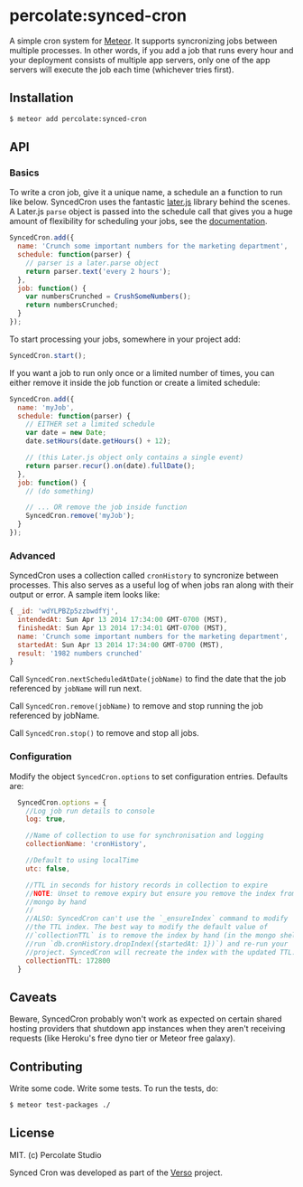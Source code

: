 # percolate:synced-cron

A simple cron system for [Meteor](http://meteor.com). It supports syncronizing jobs between multiple processes. In other words, if you add a job that runs every hour and your deployment consists of multiple app servers, only one of the app servers will execute the job each time (whichever tries first).

## Installation

``` sh
$ meteor add percolate:synced-cron
```

## API

### Basics

To write a cron job, give it a unique name, a schedule an a function to run like below. SyncedCron uses the fantastic [later.js](http://bunkat.github.io/later/) library behind the scenes. A Later.js `parse` object is passed into the schedule call that gives you a huge amount of flexibility for scheduling your jobs, see the [documentation](http://bunkat.github.io/later/parsers.html#overview). 

``` js
SyncedCron.add({
  name: 'Crunch some important numbers for the marketing department',
  schedule: function(parser) {
    // parser is a later.parse object
    return parser.text('every 2 hours');
  }, 
  job: function() {
    var numbersCrunched = CrushSomeNumbers();
    return numbersCrunched;
  }
});
```

To start processing your jobs, somewhere in your project add:

``` js
SyncedCron.start();
```

If you want a job to run only once or a limited number of times, you can either remove it inside the job function or create a limited schedule:

```javascript
SyncedCron.add({
  name: 'myJob',
  schedule: function(parser) {
    // EITHER set a limited schedule
    var date = new Date;
    date.setHours(date.getHours() + 12);

    // (this Later.js object only contains a single event)
    return parser.recur().on(date).fullDate();
  }, 
  job: function() {
    // (do something)

    // ... OR remove the job inside function
    SyncedCron.remove('myJob');
  }
});
```


### Advanced

SyncedCron uses a collection called `cronHistory` to syncronize between processes. This also serves as a useful log of when jobs ran along with their output or error. A sample item looks like:

``` js
{ _id: 'wdYLPBZp5zzbwdfYj',
  intendedAt: Sun Apr 13 2014 17:34:00 GMT-0700 (MST),
  finishedAt: Sun Apr 13 2014 17:34:01 GMT-0700 (MST),
  name: 'Crunch some important numbers for the marketing department',
  startedAt: Sun Apr 13 2014 17:34:00 GMT-0700 (MST),
  result: '1982 numbers crunched'
}
```

Call `SyncedCron.nextScheduledAtDate(jobName)` to find the date that the job
referenced by `jobName` will run next.

Call `SyncedCron.remove(jobName)` to remove and stop running the job referenced by jobName.

Call `SyncedCron.stop()` to remove and stop all jobs.

### Configuration

Modify the object `SyncedCron.options` to set configuration entries. Defaults are: 

``` js
  SyncedCron.options = {
    //Log job run details to console
    log: true,

    //Name of collection to use for synchronisation and logging
    collectionName: 'cronHistory',

    //Default to using localTime
    utc: false, 

    //TTL in seconds for history records in collection to expire
    //NOTE: Unset to remove expiry but ensure you remove the index from 
    //mongo by hand
    //
    //ALSO: SyncedCron can't use the `_ensureIndex` command to modify 
    //the TTL index. The best way to modify the default value of 
    //`collectionTTL` is to remove the index by hand (in the mongo shell 
    //run `db.cronHistory.dropIndex({startedAt: 1})`) and re-run your 
    //project. SyncedCron will recreate the index with the updated TTL.
    collectionTTL: 172800
  }
```

## Caveats

Beware, SyncedCron probably won't work as expected on certain shared hosting providers that shutdown app instances when they aren't receiving requests (like Heroku's free dyno tier or Meteor free galaxy).

## Contributing

Write some code. Write some tests. To run the tests, do:

``` sh
$ meteor test-packages ./
```

## License 

MIT. (c) Percolate Studio

Synced Cron was developed as part of the [Verso](http://versoapp.com) project.
